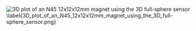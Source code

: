 ![3D plot of an N45 12x12x12mm magnet using the 3D full-sphere sensor \label{3D_plot_of_an_N45_12x12x12mm_magnet_using_the_3D_full-sphere_sensor.png}](./generated_images/border_3D_plot_of_an_N45_12x12x12mm_magnet_using_the_3D_full-sphere_sensor.png)

